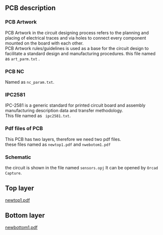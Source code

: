 ## PCB description  
  
  ### PCB Artwork  
   PCB Artwork in the circuit designing process refers to the planning and placing of electrical traces and via holes to connect every component mounted on the board with each other.  
   PCB Artwork rules/guidelines is used as a base for the circuit design to facilitate a standard design and manufacturing procedures.
   this file named as ``` art_parm.txt ``` .
    
  ### PCB NC  
   Named as ``` nc_param.txt ```.  
     
  ### IPC2581  
  IPC-2581 is a generic standard for printed circuit board and assembly manufacturing description data and transfer methodology.  
  This file named as ``` ipc2581.txt```.
  
    
  ### Pdf files of PCB  
   This PCB has two layers, therefore we need two pdf files.  
   these files named as ``` newtop1.pdf ``` and ``` nwebotom1.pdf ```
    
  ### Schematic  
  the circuit is shown in the file named ``` sensors.opj ```
  It can be opened by ``` Orcad Capture ```.
  
## Top layer  
[newtop1.pdf](https://github.com/p4nd4m01um/team17/files/1845896/newtop1.pdf)

## Bottom layer  
[newbottom1.pdf](https://github.com/p4nd4m01um/team17/files/1845897/newbottom1.pdf)  
